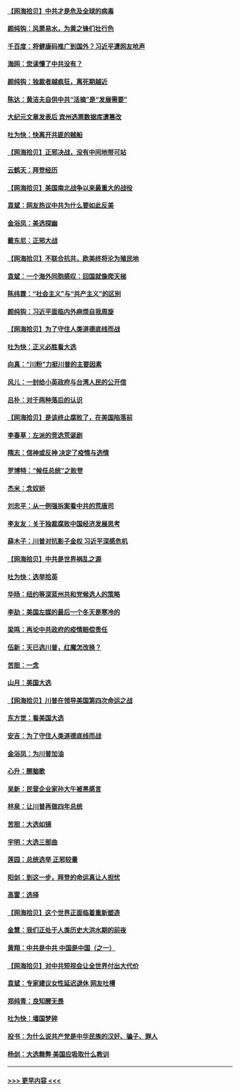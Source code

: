 #### [【网海拾贝】中共才是危及全球的病毒](../pages/nsc993/n12571204.md?t=11242051) 
#### [颜纯钩：风萧易水，为黄之锋们壮行色](../pages/nsc993/n12571487.md?t=11242051) 
#### [千百度：将健康码推广到国外？习近平遭网友呛声](../pages/nsc993/n12570808.md?t=11242051) 
#### [海网：您读懂了中共没有？](../pages/nsc993/n12570487.md?t=11242051) 
#### [颜纯钩：独裁者越疯狂，离死期越近](../pages/nsc993/n12569055.md?t=11242051) 
#### [陈达：黄洁夫自供中共“活摘”是“发展需要”](../pages/nsc993/n12568541.md?t=11242051) 
#### [大纪元文章发表后 宾州选票数据库遭篡改](../pages/nsc993/n12568105.md?t=11242051) 
#### [吐为快：快离开共匪的贼船](../pages/nsc993/n12568462.md?t=11242051) 
#### [【网海拾贝】正邪决战，没有中间地带可站](../pages/nsc993/n12568439.md?t=11242051) 
#### [云鹤天：拜登经历](../pages/nsc993/n12567294.md?t=11242051) 
#### [【网海拾贝】美国南北战争以来最重大的战役](../pages/nsc993/n12567247.md?t=11242051) 
#### [袁斌：网友热议中共为什么要如此反美](../pages/nsc993/n12567162.md?t=11242051) 
#### [金浴凤：美选探幽](../pages/nsc993/n12567147.md?t=11242051) 
#### [戴东尼：正邪大战](../pages/nsc993/n12567033.md?t=11242051) 
#### [【网海拾贝】不联合抗共，欧美终将沦为殖民地](../pages/nsc993/n12565068.md?t=11242051) 
#### [袁斌：一个海外同胞感叹：回国就像爬天梯](../pages/nsc993/n12564986.md?t=11242051) 
#### [陈纬霆：“社会主义”与“共产主义”的区别](../pages/nsc993/n12562417.md?t=11242051) 
#### [颜纯钩：习近平面临内外麻烦自我周旋](../pages/nsc993/n12563356.md?t=11242051) 
#### [【网海拾贝】为了守住人类道德底线而战](../pages/nsc993/n12562542.md?t=11242051) 
#### [吐为快：正义必胜看大选](../pages/nsc993/n12561967.md?t=11242051) 
#### [向真：“川粉”力挺川普的主要因素](../pages/nsc993/n12560774.md?t=11242051) 
#### [风儿：一封给小英政府与台湾人民的公开信](../pages/nsc993/n12560581.md?t=11242051) 
#### [吕朴：对于两种落后的认识](../pages/nsc993/n12560492.md?t=11242051) 
#### [【网海拾贝】是该终止腐败了，在美国陷落前](../pages/nsc993/n12559936.md?t=11242051) 
#### [李春草：左派的竞选荒诞剧](../pages/nsc993/n12558380.md?t=11242051) 
#### [隋志：信神或反神 决定了疫情与选情](../pages/nsc993/n12558255.md?t=11242051) 
#### [罗博特：“候任总统”之败登](../pages/nsc993/n12558189.md?t=11242051) 
#### [杰米：念奴娇](../pages/nsc993/n12558174.md?t=11242051) 
#### [刘忠平：从一例强拆案看中共的荒唐司](../pages/nsc993/n12558036.md?t=11242051) 
#### [李友友：关于独裁腐败中国经济发展思考](../pages/nsc993/n12558004.md?t=11242051) 
#### [薛木子：川普对抗影子金权 习近平深感危机](../pages/nsc993/n12557342.md?t=11242051) 
#### [【网海拾贝】中共是世界祸乱之源](../pages/nsc993/n12555353.md?t=11242051) 
#### [吐为快：选举拾英](../pages/nsc993/n12555041.md?t=11242051) 
#### [华旸：纽约等深蓝州共和党候选人的策略](../pages/nsc993/n12554309.md?t=11242051) 
#### [李劼：美国左媒的最后一个冬天是寒冷的](../pages/nsc993/n12552947.md?t=11242051) 
#### [梁鸣：再论中共政府的疫情赔偿责任](../pages/nsc993/n12553012.md?t=11242051) 
#### [伍新：天已选川普，红魔怎改换？](../pages/nsc993/n12552970.md?t=11242051) 
#### [苦胆：一念](../pages/nsc993/n12552957.md?t=11242051) 
#### [山月：美国大选](../pages/nsc993/n12552446.md?t=11242051) 
#### [【网海拾贝】川普在领导美国第四次命运之战](../pages/nsc993/n12551973.md?t=11242051) 
#### [东方觉：看美国大选](../pages/nsc993/n12551647.md?t=11242051) 
#### [安吉：为了守住人类道德底线而战](../pages/nsc993/n12551111.md?t=11242051) 
#### [金浴凤：为川普加油](../pages/nsc993/n12551085.md?t=11242051) 
#### [心升：醒脑歌](../pages/nsc993/n12550984.md?t=11242051) 
#### [吴新：民营企业家孙大午被黑感言](../pages/nsc993/n12550656.md?t=11242051) 
#### [林泉：让川普再做四年总统](../pages/nsc993/n12550640.md?t=11242051) 
#### [苦胆：大选如镜](../pages/nsc993/n12550630.md?t=11242051) 
#### [宇明：大选三部曲](../pages/nsc993/n12550603.md?t=11242051) 
#### [莲园：总统选举 正邪较量](../pages/nsc993/n12550594.md?t=11242051) 
#### [阳剑：到这一步，拜登的命运真让人担忧](../pages/nsc993/n12549093.md?t=11242051) 
#### [高雷：选择](../pages/nsc993/n12549087.md?t=11242051) 
#### [【网海拾贝】这个世界正面临着重新塑造](../pages/nsc993/n12548326.md?t=11242051) 
#### [金慧：我们正处于人类历史大洪水期的前夜](../pages/nsc993/n12547914.md?t=11242051) 
#### [黄翔：中共是中共 中国是中国（之一）](../pages/nsc993/n12547576.md?t=11242051) 
#### [【网海拾贝】对中共短视会让全世界付出大代价](../pages/nsc993/n12546043.md?t=11242051) 
#### [袁斌：专家建议女性延迟退休 网友吐槽](../pages/nsc993/n12545424.md?t=11242051) 
#### [郑纯青：良知醒无畏](../pages/nsc993/n12545394.md?t=11242051) 
#### [吐为快：墙国梦碎](../pages/nsc993/n12545309.md?t=11242051) 
#### [投书：为什么说共产党是中华民族的汉奸、骗子、罪人](../pages/nsc993/n12545089.md?t=11242051) 
#### [杨剑：大选舞弊 美国应吸取什么教训](../pages/nsc993/n12543937.md?t=11242051) 

----
#### [ >>> 更早内容 <<< ](../indexes/nsc993-earlier.md)
